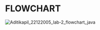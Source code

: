 # FLOWCHART


![Aditikapil_22122005_lab-2_flowchart_java](https://github.com/Hritsinha8/22122151-MDS273L-JAVA/assets/113588348/2a123bf0-6b71-4dd7-a2e2-91f7a4ce4129)
